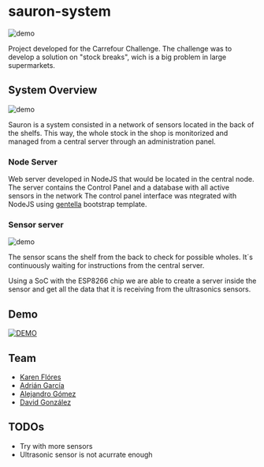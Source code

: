 # sauron-system


![demo](https://github.com/ageapps/sauron-system/blob/master/art/sauron_icon.png?raw=true)


Project developed for the Carrefour Challenge. The challenge was to develop a solution on "stock breaks", wich is a big problem in large supermarkets.

## System Overview
![demo](https://github.com/ageapps/sauron-system/blob/master/art/system-overview.jpg?raw=true)

Sauron is a system consisted in a network of sensors located in the back of the shelfs. This way, the whole stock in the shop is monitorized and managed from a central server through an administration panel.

### Node Server
Web server developed in NodeJS that would be located in the central node. The server contains the Control Panel and a database with all active sensors in the network
The control panel interface was ntegrated with NodeJS using [gentella] bootstrap template.


### Sensor server
![demo](https://github.com/ageapps/sauron-system/blob/master/art/sauron-sensor.jpg?raw=true)

The sensor scans the shelf from the back to check for possible wholes. It´s continuously waiting for instructions from the central server.

Using a SoC with the ESP8266 chip we are able to create a server inside the sensor and get all the data that it is receiving from the ultrasonics sensors.

## Demo
[![DEMO](http://img.youtube.com/vi/5hS7yR61zh0/0.jpg)](http://www.youtube.com/watch?v=5hS7yR61zh0)


## Team
+ [Karen Flóres]
+ [Adrián García]
+ [Alejandro Gómez]
+ [David González]

## TODOs

+ Try with more sensors
+ Ultrasonic sensor is not acurrate enough

[Karen Flóres]:https://github.com/kareen2707
[Adrián García]:https://github.com/ageapps
[Alejandro Gómez]:https://github.com/Alejo2313
[David González]: https://github.com/dgfiloso
[gentella]: https://github.com/puikinsh/gentelella
